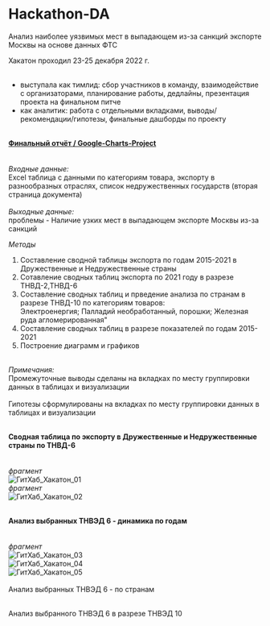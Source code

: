 # Hackathon-DA
Анализ наиболее уязвимых мест в выпадающем из-за санкций экспорте Москвы на основе данных ФТС

Хакатон проходил 23-25 декабря 2022 г.<br><br>
- выступала как тимлид: сбор участников в команду,
взаимодействие с организаторами, планирование работы,
дедлайны, презентация проекта на финальном питче
- как аналитик: работа с отдельными вкладками, выводы/
рекомендации/гипотезы, финальные дашборды по проекту
<br><br>

**[Финальный отчёт / Google-Charts-Project](https://docs.google.com/spreadsheets/d/15KC6h2NDxStrkNJAvQLOxy9itxK1qdTNCzO5R8ywO1Y/edit#gid=1492720701)**<br>
<br><br>
*Входные данные:*<br>
Excel таблица с данными по категориям товара,  экспорту в разнообразных отраслях, список недружественных государств (вторая страница документа)<br><br>
*Выходные данные:*<br>
проблемы - Наличие узких мест в выпадающем экспорте Москвы из-за санкций <br>

*Методы*<br>
1. Составление сводной таблицы экспорта по годам 2015-2021 в Дружественные и Недружественные страны	<br>						
2. Сотавление сводных таблиц экспорта по 2021 году в разрезе ТНВД-2,ТНВД-6<br>							
3. Составление сводных таблиц и прведение анализа по странам в разрезе ТНВД-10 по категориям товаров: <br>
Электроенергия; Палладий необработанный, порошки; Железная руда агломерированная"	<br>						
4.  Составление сводных таблиц в разрезе показателей по годам 2015-2021		<br>					
5.  Построение диаграмм и графиков <br><br>

*Примечания:*<br>
Промежуточные выводы сделаны на вкладках по месту группировки данных в таблицах и визуализации	<br>						
Гипотезы сформулированы на вкладках по месту группировки данных в таблицах и визуализации		<br><br>			


**Сводная таблица по экспорту в Дружественные и Недружественные страны по ТНВД-6** <br>	<br>	
*фрагмент*<br>
![ГитХаб_Хакатон_01](https://user-images.githubusercontent.com/110056199/215554508-e585e30b-59a4-41eb-bc80-fd4a2c62ab18.jpg)<br>
*фрагмент*<br>
![ГитХаб_Хакатон_02](https://user-images.githubusercontent.com/110056199/215554903-8af7a71d-7649-49d4-9547-7e2a9894fd5f.jpg)<br>	<br>	

**Анализ выбранных ТНВЭД 6 - динамика по годам**<br><br>	
*фрагмент*<br>
![ГитХаб_Хакатон_03](https://user-images.githubusercontent.com/110056199/216051485-2f9ca945-8941-4a2b-9d86-7bd50fb5ad64.jpg)
<br>
![ГитХаб_Хакатон_04](https://user-images.githubusercontent.com/110056199/216051530-d7f24cbb-ea51-45b7-9807-9dfece56dbe4.jpg)
<br>
![ГитХаб_Хакатон_05](https://user-images.githubusercontent.com/110056199/216051619-efb7d8c6-7297-446c-8a75-ab6d8842b415.jpg)
<br><br>
Анализ выбранных ТНВЭД 6 - по странам<br><br>		

Анализ выбранного ТНВЭД 6 в разрезе ТНВЭД 10<br><br>		


